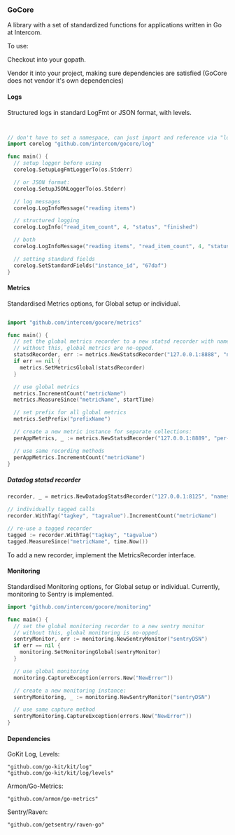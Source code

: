 ### GoCore

A library with a set of standardized functions for applications written in Go at Intercom.

To use:

Checkout into your gopath.

Vendor it into your project, making sure dependencies are satisfied (GoCore does not vendor it's own dependencies)

#### Logs

Structured logs in standard LogFmt or JSON format, with levels.

```go


// don't have to set a namespace, can just import and reference via "log" if you don't need the default logger too.
import corelog "github.com/intercom/gocore/log"

func main() {
  // setup logger before using
  corelog.SetupLogFmtLoggerTo(os.Stderr)

  // or JSON format:
  corelog.SetupJSONLoggerTo(os.Stderr)

  // log messages
  corelog.LogInfoMessage("reading items")

  // structured logging
  corelog.LogInfo("read_item_count", 4, "status", "finished")

  // both
  corelog.LogInfoMessage("reading items", "read_item_count", 4, "status", "finished")

  // setting standard fields
  corelog.SetStandardFields("instance_id", "67daf")
}
```

#### Metrics

Standardised Metrics options, for Global setup or individual.

```go

import "github.com/intercom/gocore/metrics"

func main() {
  // set the global metrics recorder to a new statsd recorder with namespace
  // without this, global metrics are no-opped.
  statsdRecorder, err := metrics.NewStatsdRecorder("127.0.0.1:8888", "namespace")
  if err == nil {
    metrics.SetMetricsGlobal(statsdRecorder)
  }

  // use global metrics
  metrics.IncrementCount("metricName")
  metrics.MeasureSince("metricName", startTime)

  // set prefix for all global metrics
  metrics.SetPrefix("prefixName")

  // create a new metric instance for separate collections:
  perAppMetrics, _ := metrics.NewStatsdRecorder("127.0.0.1:8889", "per-app-namespace")

  // use same recording methods
  perAppMetrics.IncrementCount("metricName")
}
```

##### Datadog statsd recorder

```go
recorder, _ = metrics.NewDatadogStatsdRecorder("127.0.0.1:8125", "namespace", "hostname")

// individually tagged calls
recorder.WithTag("tagkey", "tagvalue").IncrementCount("metricName")

// re-use a tagged recorder
tagged := recorder.WithTag("tagkey", "tagvalue")
tagged.MeasureSince("metricName", time.Now())
```

To add a new recorder, implement the MetricsRecorder interface.

#### Monitoring

Standardised Monitoring options, for Global setup or individual. Currently, monitoring to Sentry is implemented.

```go
import "github.com/intercom/gocore/monitoring"

func main() {
  // set the global monitoring recorder to a new sentry monitor
  // without this, global monitoring is no-opped.
  sentryMonitor, err := monitoring.NewSentryMonitor("sentryDSN")
  if err == nil {
    monitoring.SetMonitoringGlobal(sentryMonitor)
  }

  // use global monitoring
  monitoring.CaptureException(errors.New("NewError"))

  // create a new monitoring instance:
  sentryMonitoring, _ := monitoring.NewSentryMonitor("sentryDSN")

  // use same capture method
  sentryMonitoring.CaptureException(errors.New("NewError"))
}
```

#### Dependencies

GoKit Log, Levels:

```
"github.com/go-kit/kit/log"
"github.com/go-kit/kit/log/levels"
```

Armon/Go-Metrics:

```
"github.com/armon/go-metrics"
```

Sentry/Raven:

```
"github.com/getsentry/raven-go"
```
